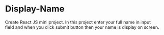 # Display-Name
Create React JS mini project. In this project enter your full name in input field and when you click submit button then your name is display on screen.
